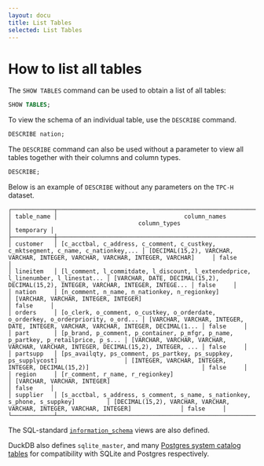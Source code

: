 ```yaml
---
layout: docu
title: List Tables
selected: List Tables
---
```


# How to list all tables

The `SHOW TABLES` command can be used to obtain a list of all tables:

```sql
SHOW TABLES;
```

To view the schema of an individual table, use the `DESCRIBE` command.

```sql
DESCRIBE nation;
```

The `DESCRIBE` command can also be used without a parameter to view all tables together with their columns and column types.

```sql
DESCRIBE;
```

Below is an example of `DESCRIBE` without any parameters on the `TPC-H` dataset.

```
┌────────────┬────────────────────────────────────────────────────────────────────────────────────┬────────────────────────────────────────────────────────────────────────────────────┬───────────┐
│ table_name │                                    column_names                                    │                                    column_types                                    │ temporary │
├────────────┼────────────────────────────────────────────────────────────────────────────────────┼────────────────────────────────────────────────────────────────────────────────────┼───────────┤
│ customer   │ [c_acctbal, c_address, c_comment, c_custkey, c_mktsegment, c_name, c_nationkey,... │ [DECIMAL(15,2), VARCHAR, VARCHAR, INTEGER, VARCHAR, VARCHAR, INTEGER, VARCHAR]     │ false     │
│ lineitem   │ [l_comment, l_commitdate, l_discount, l_extendedprice, l_linenumber, l_linestat... │ [VARCHAR, DATE, DECIMAL(15,2), DECIMAL(15,2), INTEGER, VARCHAR, INTEGER, INTEGE... │ false     │
│ nation     │ [n_comment, n_name, n_nationkey, n_regionkey]                                      │ [VARCHAR, VARCHAR, INTEGER, INTEGER]                                               │ false     │
│ orders     │ [o_clerk, o_comment, o_custkey, o_orderdate, o_orderkey, o_orderpriority, o_ord... │ [VARCHAR, VARCHAR, INTEGER, DATE, INTEGER, VARCHAR, VARCHAR, INTEGER, DECIMAL(1... │ false     │
│ part       │ [p_brand, p_comment, p_container, p_mfgr, p_name, p_partkey, p_retailprice, p_s... │ [VARCHAR, VARCHAR, VARCHAR, VARCHAR, VARCHAR, INTEGER, DECIMAL(15,2), INTEGER, ... │ false     │
│ partsupp   │ [ps_availqty, ps_comment, ps_partkey, ps_suppkey, ps_supplycost]                   │ [INTEGER, VARCHAR, INTEGER, INTEGER, DECIMAL(15,2)]                                │ false     │
│ region     │ [r_comment, r_name, r_regionkey]                                                   │ [VARCHAR, VARCHAR, INTEGER]                                                        │ false     │
│ supplier   │ [s_acctbal, s_address, s_comment, s_name, s_nationkey, s_phone, s_suppkey]         │ [DECIMAL(15,2), VARCHAR, VARCHAR, VARCHAR, INTEGER, VARCHAR, INTEGER]              │ false     │
└────────────┴────────────────────────────────────────────────────────────────────────────────────┴────────────────────────────────────────────────────────────────────────────────────┴───────────┘
```

The SQL-standard [`information_schema`](../../sql/information_schema) views are also defined. 

DuckDB also defines `sqlite_master`, and many [Postgres system catalog tables](https://www.postgresql.org/docs/14/catalogs.html) for compatibility with SQLite and Postgres respectively.

